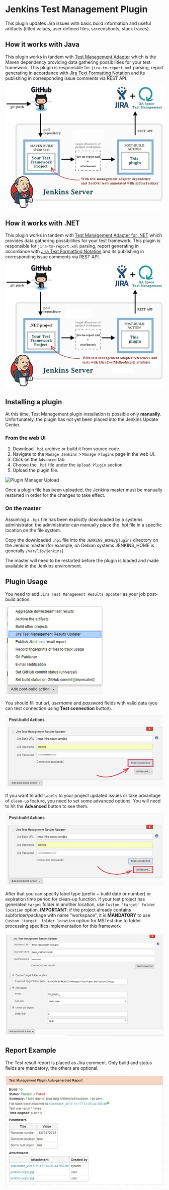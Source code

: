 # Jenkins Test Management Plugin
This plugin updates Jira issues with basic build information and useful artifacts (titled values, user defined files, screenshoots, stack traces).

## How it works with Java

This plugin works in tandem with [Test Management Adapter] which is the Maven dependency providing data gathering possibilities for your test framework. This plugin is responsible for `jira-tm-report.xml` parsing, report generating in accordance with [Jira Text Formatting Notation] and its publishing in corresponding issue comments via REST API.

![Scheme](/images/readme_main_scheme.jpg)

## How it works with .NET

This plugin works in tandem with [Test Management Adapter for .NET] which provides data gathering possibilities for your test framework. This plugin is responsible for `jira-tm-report.xml` parsing, report generating in accordance with [Jira Text Formatting Notation] and its publishing in corresponding issue comments via REST API.

![Scheme](/images/readme_main_scheme_NET.jpg)

## Installing a plugin

At this time, Test Management plugin installation is possible only **manually**. Unfortunately, the plugin has not yet been placed into the Jenkins Update Center.

### From the web UI

1. Download `.hpi` archive or build it from source code.
1. Navigate to the `Manage Jenkins` > `Manage Plugins` page in the web UI.
1. Click on the `Advanced` tab.
1. Choose the `.hpi` file under the `Upload Plugin` section.
1. Upload the plugin file.

![Plugin Manager Upload](https://jenkins.io/doc/book/resources/managing/plugin-manager-upload.png)

Once a plugin file has been uploaded, the Jenkins master must be manually restarted in order for the changes to take effect.

### On the master

Assuming a `.hpi` file has been explicitly downloaded by a systems administrator, the administrator can manually place the .hpi file in a specific location on the file system.

Copy the downloaded `.hpi` file into the `JENKINS_HOME/plugins` directory on the Jenkins master (for example, on Debian systems JENKINS_HOME is generally `/var/lib/jenkins`).

The master will need to be restarted before the plugin is loaded and made available in the Jenkins environment.

## Plugin Usage

You need to add `Jira Test Management Results Updater` as your job post-build action. 

![Post-build Action](/images/readme_file_00.jpg)

You should fill out _url_, _username_ and _password_ fields with valid data (you can test connection using **Test connection** button). 

![Test Connection](/images/readme_file_01.jpg)

If you want to add `labels` to your project updated issues or take advantage of `clean-up` feature, you 
need to set some advanced options. You will need to hit the **Advanced** button to see them.

![Advanced button](/images/readme_file_02.jpg)

After that you can specify label type (prefix + build date or number) or expiration time period for clean-up function.
If your test project has generated `target` folder in another location, use `Custom 'target' folder location` option.
**IMPORTANT**: if the project already contains subforlder/package with name "workspace", it is **MANDATORY** to use `Custom 'target' folder location` option for MSTest due to folder processing specifics implementation for this framework

![Additional options](/images/post-build-action-full.jpg)

## Report Example

The Test result report is placed as Jira comment. Only build and status fields are mandatory, the others are optional. 

![Report example](/images/readme_file_04.jpg)

[Test Management Adapter]: https://github.com/teo-rakan/test-management-adapter.git
[Test Management Adapter for .NET]: https://git.epam.com/Ivan_Zakhartchouk/test-management-nadapter
[Jira Text Formatting Notation]: https://jira.atlassian.com/secure/WikiRendererHelpAction.jspa?section=all

